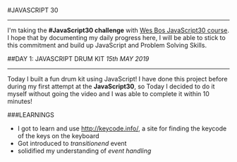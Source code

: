 #JAVASCRIPT 30

----

I'm taking the **#JavaScript30 challenge** with [Wes Bos JavaScript30 course](https://github.com/wesbos/JavaScript30 "JavaScript30"). I hope that by documenting my daily progress here, I will be able to stick to this commitment and build up JavaScript and Problem Solving Skills.


##DAY 1: JAVASCRIPT DRUM KIT
*15th MAY 2019*

-----

Today I built a fun drum kit using JavaScript! I have done this project before during my first attempt at the **JavaScript30**, so Today I decided to do it myself without going the video and I was able to complete it within 10 minutes!

###LEARNINGS

+ I got to learn and use <http://keycode.info/>, a site for finding the keycode of the keys on the keyboard
+ Got introduced to _transitionend_ event
+ solidified my understanding of _event handling_ 

